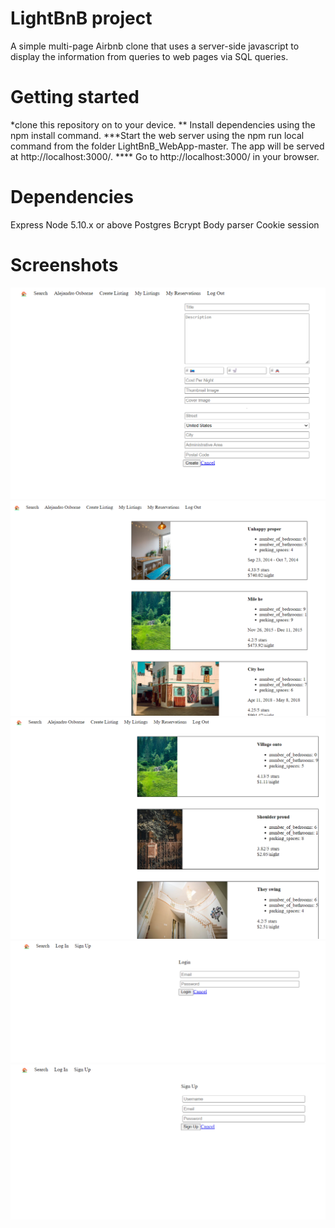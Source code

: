 # LightBnB project
A simple multi-page Airbnb clone that uses a server-side javascript to display the information from queries to web pages via SQL queries.
# Getting started 
*clone this repository on to your device.
** Install dependencies using the npm install command.
***Start the web server using the npm run local command from the folder LightBnB_WebApp-master. The app will be served at http://localhost:3000/.
**** Go to http://localhost:3000/ in your browser.
# Dependencies
Express
Node 5.10.x or above
Postgres
Bcrypt
Body parser
Cookie session
# Screenshots
!["Screenshot of LightBnB page for creating new listing "](https://github.com/workuseifu1/LightBnB/blob/master/imgs/create-new-listing.png)
!["Screenshot of LightBnB "](https://github.com/workuseifu1/LightBnB/blob/master/imgs/img2.png)
!["Screenshot of LightBnB "](https://github.com/workuseifu1/LightBnB/blob/master/imgs/img3.png)
!["Screenshot of LightBnB page shows login form "](https://github.com/workuseifu1/LightBnB/blob/master/imgs/login.png)
!["Screenshot of LightBnB page shows signup form"](https://github.com/workuseifu1/LightBnB/blob/master/imgs/signup.png)